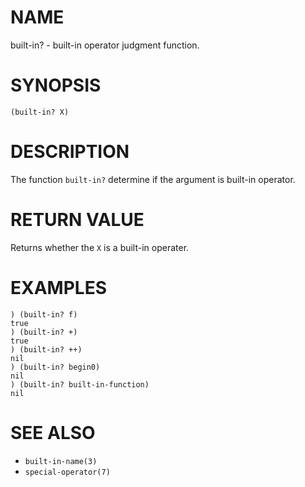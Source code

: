 # NAME
built-in? - built-in operator judgment function.

# SYNOPSIS

    (built-in? X)

# DESCRIPTION
The function `built-in?` determine if the argument is built-in operator.

# RETURN VALUE
Returns whether the `X` is a built-in operater.

# EXAMPLES

    ) (built-in? f)
    true
    ) (built-in? +)
    true
    ) (built-in? ++)
    nil
    ) (built-in? begin0)
    nil
    ) (built-in? built-in-function)
    nil

# SEE ALSO
- `built-in-name(3)`
- `special-operator(7)`
